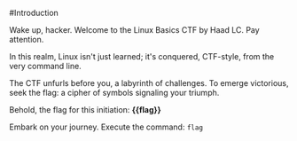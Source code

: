 #Introduction

Wake up, hacker. Welcome to the Linux Basics CTF by Haad LC. Pay attention.

In this realm, Linux isn't just learned; it's conquered, CTF-style, from the very command line.

The CTF unfurls before you, a labyrinth of challenges. To emerge victorious, seek the flag: a cipher of symbols signaling your triumph.

Behold, the flag for this initiation: **{{flag}}**

Embark on your journey. Execute the command:
`flag`
 